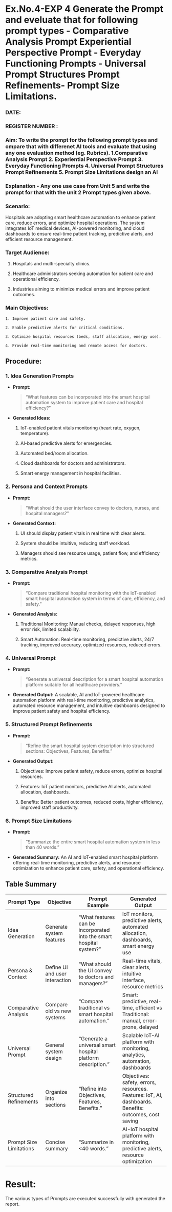 # Ex.No.4-EXP 4 Generate the Prompt and eveluate that for following prompt types - Comparative Analysis Prompt Experiential Perspective Prompt - Everyday Functioning Prompts - Universal Prompt Structures Prompt Refinements- Prompt Size Limitations.
### DATE:                                                                            
### REGISTER NUMBER : 
### Aim: To write the prompt for the following prompt types and ompare that with differenet AI tools and evaluate that using any one evaluation method (eg. Rubrics). 1.Comparative Analysis Prompt 2. Experiential Perspective Prompt 3. Everyday Functioning Prompts 4. Universal Prompt Structures Prompt Refinements 5. Prompt Size Limitations design an AI 

### Explanation - Any one use case from Unit 5 and write the prompt for that with the unit 2 Prompt types given above.

### Scenario:

Hospitals are adopting smart healthcare automation to enhance patient care, reduce errors, and optimize hospital operations. The system integrates IoT medical devices, AI-powered monitoring, and cloud dashboards to ensure real-time patient tracking, predictive alerts, and efficient resource management.

### Target Audience:

1. Hospitals and multi-specialty clinics.

2. Healthcare administrators seeking automation for patient care and operational efficiency.

3. Industries aiming to minimize medical errors and improve patient outcomes.

### Main Objectives:

    1. Improve patient care and safety.
    
    2. Enable predictive alerts for critical conditions.
    
    3. Optimize hospital resources (beds, staff allocation, energy use).
    
    4. Provide real-time monitoring and remote access for doctors.

## Procedure:
### 1. Idea Generation Prompts

* **Prompt:** 
  >“What features can be incorporated into the smart hospital automation system to improve patient care and hospital efficiency?”

* **Generated Ideas:**

  1. IoT-enabled patient vitals monitoring (heart rate, oxygen, temperature).
  
  2. AI-based predictive alerts for emergencies.
  
  3. Automated bed/room allocation.
  
  4. Cloud dashboards for doctors and administrators.
  
  5. Smart energy management in hospital facilities.

### 2. Persona and Context Prompts

* **Prompt:**
  >“What should the user interface convey to doctors, nurses, and hospital managers?”

* **Generated Context:**

  1. UI should display patient vitals in real time with clear alerts.
  
  2. System should be intuitive, reducing staff workload.
  
  3. Managers should see resource usage, patient flow, and efficiency metrics.

### 3. Comparative Analysis Prompt

* **Prompt:**
  >“Compare traditional hospital monitoring with the IoT-enabled smart hospital automation system in terms of care, efficiency, and safety.”

* **Generated Analysis:**

  1. Traditional Monitoring: Manual checks, delayed responses, high error risk, limited scalability.
  
  2. Smart Automation: Real-time monitoring, predictive alerts, 24/7 tracking, improved accuracy, optimized resources, reduced errors.

### 4. Universal Prompt

* **Prompt:**
  >“Generate a universal description for a smart hospital automation platform suitable for all healthcare providers.”

* **Generated Output:**
    A scalable, AI and IoT-powered healthcare automation platform with real-time monitoring, predictive analytics, automated resource management, and intuitive dashboards designed to improve patient safety and    hospital efficiency.

### 5. Structured Prompt Refinements

* **Prompt:**
  >“Refine the smart hospital system description into structured sections: Objectives, Features, Benefits.”

* **Generated Output:**

  1. Objectives: Improve patient safety, reduce errors, optimize hospital resources.
  
  2. Features: IoT patient monitors, predictive AI alerts, automated allocation, dashboards.
  
  3. Benefits: Better patient outcomes, reduced costs, higher efficiency, improved staff productivity.

### 6. Prompt Size Limitations

* **Prompt:**
  >“Summarize the entire smart hospital automation system in less than 40 words.”

* **Generated Summary:**
  An AI and IoT-enabled smart hospital platform offering real-time monitoring, predictive alerts, and resource optimization to enhance patient care, safety, and operational efficiency.


## Table Summary
| Prompt Type             | Objective                      | Prompt Example                                                      | Generated Output                                                                                      |
| ----------------------- | ------------------------------ | ------------------------------------------------------------------- | ----------------------------------------------------------------------------------------------------- |
| Idea Generation         | Generate system features       | “What features can be incorporated into the smart hospital system?” | IoT monitors, predictive alerts, automated allocation, dashboards, smart energy use                   |
| Persona & Context       | Define UI and user interaction | “What should the UI convey to doctors and managers?”                | Real-time vitals, clear alerts, intuitive interface, resource metrics                                 |
| Comparative Analysis    | Compare old vs new systems     | “Compare traditional vs smart hospital automation.”                 | Smart: predictive, real-time, efficient vs Traditional: manual, error-prone, delayed                  |
| Universal Prompt        | General system design          | “Generate a universal smart hospital platform description.”         | Scalable IoT-AI platform with monitoring, analytics, automation, dashboards                           |
| Structured Refinements  | Organize into sections         | “Refine into Objectives, Features, Benefits.”                       | Objectives: safety, errors, resources. Features: IoT, AI, dashboards. Benefits: outcomes, cost saving |
| Prompt Size Limitations | Concise summary                | “Summarize in <40 words.”                                           | AI-IoT hospital platform with monitoring, predictive alerts, resource optimization                    |

# Result: 
 The various types of Prompts are executed successfully with generated the report.
